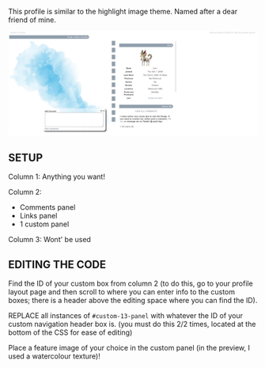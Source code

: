 This profile is similar to the highlight image theme. Named after a dear friend of mine. 

![pesh profile preview](https://raw.githubusercontent.com/50345/aywas/main/user%20profiles/pesh/abebbef7_preview.jpg)

## SETUP

Column 1:
Anything you want!

Column 2:
- Comments panel
- Links panel
- 1 custom panel

Column 3:
Wont' be used 


## EDITING THE CODE

Find the ID of your custom box from column 2 (to do this, go to your profile layout page and then scroll to where you can enter info to the custom boxes; there is a header above the editing space where you can find the ID). 


REPLACE all instances of `#custom-13-panel` with whatever the ID of your custom navigation header box is. (you must do this 2/2 times, located at the bottom of the CSS for ease of editing)

Place a feature image of your choice in the custom panel (in the preview, I used a watercolour texture)!
